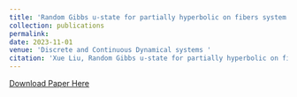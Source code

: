 ```yaml
---
title: 'Random Gibbs u-state for partially hyperbolic on fibers system'
collection: publications
permalink: 
date: 2023-11-01
venue: 'Discrete and Continuous Dynamical systems '
citation: 'Xue Liu, Random Gibbs u-state for partially hyperbolic on fibers system, Discrete and Continuous Dynamical systems, 43(2023), no. 11, 3862-3882. Doi: 10.3934/dcds.2023070'
---
```

[Download Paper Here](https://www.aimsciences.org//article/doi/10.3934/dcds.2023070)